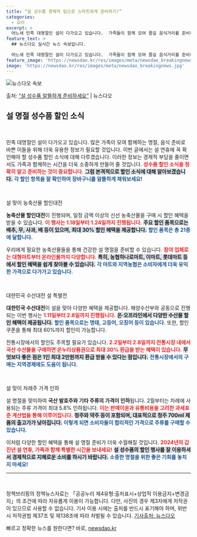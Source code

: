 ```yaml
---
title: “설 성수품 경제적 팁으로 스마트하게 준비하기!”
categories:
  - 요리
excerpt: >
  어느새 민족 대명절인 설이 다가오고 있습니다.  가족들이 함께 모여 즐길 음식거리를 준비하시는 분들이 많으실…
feature_text: >
  ## 뉴스다오 실시간 뉴스 속보입니다.

  어느새 민족 대명절인 설이 다가오고 있습니다.  가족들이 함께 모여 즐길 음식거리를 준비하시는 분들이 많으실…
feature_image: 'https://newsdao.kr/res/images/meta/newsdao_breakingnews.jpg'
image: 'https://newsdao.kr/res/images/meta/newsdao_breakingnews.jpg'
---
```


![뉴스다오 속보](https://newsdao.kr/res/images/meta/newsdao_breakingnews.jpg)

<p>출처: <a href="https://newsdao.kr/3070" rel="dofollow">“설 성수품 알뜰하게 준비하세요”</a> | 뉴스다오</p>

<h2 data-ke-size="size26">설 명절 성수품 할인 소식</h2>

<p data-ke-size="size16">&nbsp;</p>

민족 대명절인 설이 다가오고 있습니다. 많은 가족이 모여 함께하는 명절, 음식 준비로 바쁜 이들을 위해 더욱 유용한 정보가 필요할 것입니다. 이번 글에서는 설 연휴에 꼭 확인해야 할 성수품 할인 소식에 대해 다루겠습니다. 이러한 정보는 경제적 부담을 줄이면서도 가족과 함께하는 시간을 더욱 소중하게 만들어 줄 것입니다. <b><span style="color: #ee2323;">성수품 할인 소식을 정확히 알고 준비하는 것이 중요합니다.</span></b> <b><span style="background-color: #21538527;">그럼 본격적으로 할인 소식에 대해 알아보겠습니다.</span></b> <b><span style="color: #1a5490;">각 할인 항목을 잘 확인하여 장바구니를 알뜰하게 채워보세요!</span></b>

<p data-ke-size="size16">&nbsp;</p>

설 맞이 농축산물 할인대전

<b>농축산물 할인대전</b>이 진행되며, 일정 금액 이상의 신선 농축산물을 구매 시 할인 혜택을 받을 수 있습니다. <b><span style="color: #ee2323;">이 행사는 1.18일부터 1.24일까지 진행됩니다.</span></b> <b><span style="background-color: #21538527;">주요 할인 품목으로는 배추, 무, 사과, 배 등이 있으며, 최대 30% 할인 혜택을 제공합니다.</span></b> <b><span style="color: #1a5490;">할인 품목은 총 21종에 달합니다.</span></b> 

우리에게 필요한 농축산물들을 통해 건강한 설 명절을 준비할 수 있습니다. <b><span style="color: #ee2323;">참여 업체로는 대형마트부터 온라인몰까지 다양합니다.</span></b> <b><span style="background-color: #21538527;">특히, 농협하나로마트, 이마트, 롯데마트 등에서 할인 혜택을 쉽게 찾아볼 수 있습니다.</span></b> <b><span style="color: #1a5490;">각 마트와 지역농협은 소비자에게 더욱 유익한 가격으로 다가가고 있습니다.</span></b>

<p data-ke-size="size16">&nbsp;</p>

대한민국 수산대전 설 특별전

<b>대한민국 수산대전</b>이 설을 맞아 다양한 혜택을 제공합니다. 해양수산부와 공동으로 진행되는 이번 행사는 <b><span style="color: #ee2323;">1.11일부터 2.8일까지 진행됩니다.</span></b> <b><span style="background-color: #21538527;">온·오프라인에서 다양한 수산물 할인 혜택이 제공됩니다.</span></b> <b><span style="color: #1a5490;">할인 품목으로는 명태, 고등어, 오징어 등이 있습니다.</span></b> 또한, 할인 쿠폰을 통해 최대 60%까지 할인이 가능합니다.

전통시장에서의 할인도 주목할 필요가 있습니다. <b><span style="color: #ee2323;">2.2일부터 2.8일까지 전통시장 내에서 국산 수산물을 구매하면 온누리상품권으로 최대 30% 환급을 받는 혜택이 있습니다.</span></b> <b><span style="background-color: #21538527;">무엇보다 좋은 점은 1인 최대 2만원까지 환급 받을 수 있다는 점입니다.</span></b> <b><span style="color: #1a5490;">전통시장에서의 구매는 지역경제에도 도움이 됩니다.</span></b>

<p data-ke-size="size16">&nbsp;</p>

설 맞이 차례주 가격 인하

설 명절을 맞이하여 <b>국산 발효주와 기타 주류의 가격이 인하</b>됩니다. 2월부터는 차례에 사용되는 주류 가격이 최대 5.8% 인하됩니다. <b><span style="color: #ee2323;">이는 판매이윤과 유통비용을 고려한 과세표준 계산법을 통해 이루어집니다.</span></b> <b><span style="background-color: #21538527;">청주와 약주 등이 포함되며, 대표적으로 청주 700ml 제품의 출고가가 낮아집니다.</span></b> <b><span style="color: #1a5490;">이렇게 되면 소비자들이 합리적인 가격으로 주류를 구매할 수 있습니다.</span></b>

이처럼 다양한 할인 혜택을 통해 설 명절 준비가 더욱 수월해질 것입니다. <b><span style="color: #ee2323;">2024년의 갑진년 설 연휴, 가족과 함께 특별한 시간을 보내세요!</span></b> <b><span style="background-color: #21538527;">설 성수품의 할인 행사를 잘 이용하셔서 경제적으로 지혜로운 소비를 하시기 바랍니다.</span></b> <b><span style="color: #1a5490;">소중한 명절을 위한 좋은 기회를 놓치지 마세요!</span></b>

<hr>

<p data-ke-size="size16">&nbsp;</p>

<p data-ke-size="size16">정책브리핑의 정책뉴스자료는 「공공누리 제4유형:출처표시+상업적 이용금지+변경금지」의 조건에 따라 자유롭게 이용이 가능합니다. 다만, 사진의 경우 제3자에게 저작권이 있으므로 사용할 수 없습니다. 기사 이용 시에는 출처를 반드시 표기해야 하며, 위반 시 저작권법 제37조 및 제138조에 따라 처벌될 수 있습니다. <a href="https://newsdao.kr/3070">기사출처: 뉴스다오</a></p> 

빠르고 정확한 뉴스를 원한다면? 바로, <a href="https://newsdao.kr" rel="dofollow">newsdao.kr</a>


